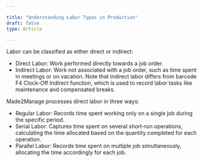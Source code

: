 ```yaml
---

title: "Understanding Labor Types in Production"
draft: false
type: Article

---
```


Labor can be classified as either direct or indirect:

-	Direct Labor: Work performed directly towards a job order.
-	Indirect Labor: Work  not associated with a job order, such as time spent in meetings or on vacation.
Note that indirect labor differs from barcode F4 Clock-Off Indirect function, which is used  to record labor tasks like maintenance and compensated breaks.

Made2Manage processes direct labor in three ways:

-	Regular Labor: Records time spent working only on a single job during the specific period.
-	Serial Labor: Captures time spent on several short-run operations, calculating the time allocated based on the quantity completed for each operation.
-	Parallel Labor: Records time spent on multiple job simultaneously, allocating the time accordingly for each job.



​